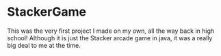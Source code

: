 # StackerGame

This was the very first project I made on my own, all the way back in high school! Although it is just the Stacker arcade game in java, it was a really big deal to me at the time.
